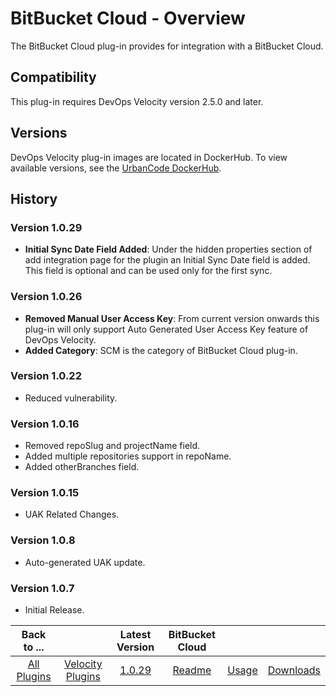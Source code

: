 
# BitBucket Cloud - Overview

The BitBucket Cloud plug-in provides for integration with a BitBucket Cloud.


## Compatibility

This plug-in requires DevOps Velocity version 2.5.0 and later.

## Versions

DevOps Velocity plug-in images are located in DockerHub. To view available versions, see the [UrbanCode
DockerHub](https://hub.docker.com/r/urbancode/ucv-ext-bitbucket-cloud/tags).

## History

### Version 1.0.29

* **Initial Sync Date Field Added**: Under the hidden properties section of add integration page for the plugin an Initial Sync Date field is added. This field is optional and can be used only for the first sync.
### Version 1.0.26

* **Removed Manual User Access Key**: From current version onwards this plug-in will only support Auto Generated User Access Key feature of DevOps Velocity.
* **Added Category**: SCM is the category of BitBucket Cloud plug-in.

### Version 1.0.22

* Reduced vulnerability.

### Version 1.0.16

* Removed repoSlug and projectName field.
* Added multiple repositories support in repoName.
* Added otherBranches field.
    
### Version 1.0.15

* UAK Related Changes.

### Version 1.0.8

* Auto-generated UAK update.

### Version 1.0.7

* Initial Release.

|Back to ...||Latest Version|BitBucket Cloud |||
| :---: | :---: | :---: | :---: | :---: | :---: |
|[All Plugins](../../index.md)|[Velocity Plugins](../README.md)|[1.0.29](https://raw.githubusercontent.com/UrbanCode/IBM-UCV-PLUGINS/main/files/ucv-ext-bitbucket-cloud/ucv-ext-bitbucket-cloud:1.0.29.tar.7z.001)|[Readme](README.md)|[Usage](usage.md)|[Downloads](downloads.md)|
